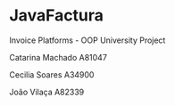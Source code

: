 # JavaFactura
Invoice Platforms - OOP University Project

Catarina Machado A81047

Cecilia Soares A34900

João Vilaça A82339
